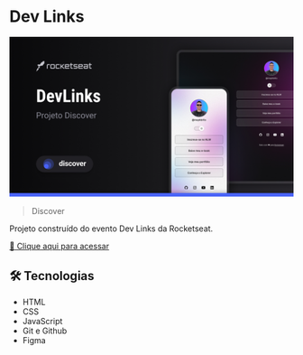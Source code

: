 # Dev Links

![preview](.github/preview.jpg)

> Discover

Projeto construído do evento Dev Links da Rocketseat.

[🔗 Clique aqui para acessar](https://github.com/Felipe-Tonim/Meu-primeiro-projeto/)


## 🛠 Tecnologias

- HTML
- CSS
- JavaScript
- Git e Github
- Figma


